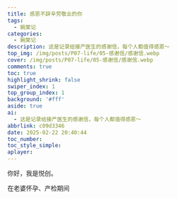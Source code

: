 ```yaml
---
title: 感恩不辞辛劳敬业的你
tags:
  - 婉棠记
categories:
  - 婉棠记
description: 这是记录给接产医生的感谢信，每个人都值得感恩～
top_img: /img/posts/P07-life/05-感谢信/感谢信.webp
cover: /img/posts/P07-life/05-感谢信/感谢信.webp
comments: true
toc: true
highlight_shrink: false
swiper_index: 1
top_group_index: 1
background: '#fff'
aside: true
ai:
  - 这是记录给接产医生的感谢信，每个人都值得感恩～
abbrlink: c09d3346
date: 2025-02-22 20:40:44
toc_number:
toc_style_simple:
aplayer:
---
```


你好，我是悦创。

在老婆怀孕、产检期间
